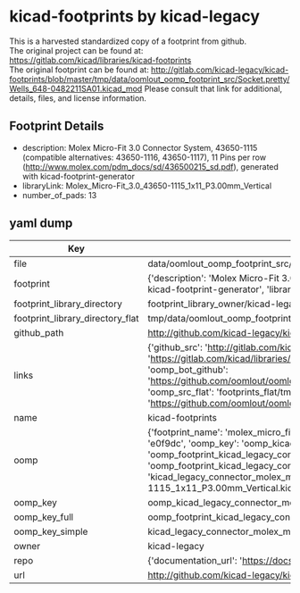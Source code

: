 # kicad-footprints by kicad-legacy  
This is a harvested standardized copy of a footprint from github.  
The original project can be found at:  
https://gitlab.com/kicad/libraries/kicad-footprints  
The original footprint can be found at:
http://gitlab.com/kicad-legacy/kicad-footprints/blob/master/tmp/data/oomlout_oomp_footprint_src/Socket.pretty/Wells_648-0482211SA01.kicad_mod
Please consult that link for additional, details, files, and license information.  
## Footprint Details
* description: Molex Micro-Fit 3.0 Connector System, 43650-1115 (compatible alternatives: 43650-1116, 43650-1117), 11 Pins per row (http://www.molex.com/pdm_docs/sd/436500215_sd.pdf), generated with kicad-footprint-generator  
* libraryLink: Molex_Micro-Fit_3.0_43650-1115_1x11_P3.00mm_Vertical  
* number_of_pads: 13  
## yaml dump  
| Key | Value |  
| --- | --- |  
| file | data/oomlout_oomp_footprint_src/kicad-footprints/Connector_Molex.pretty/Molex_Micro-Fit_3.0_43650-1115_1x11_P3.00mm_Vertical.kicad_mod |  
| footprint | {'description': 'Molex Micro-Fit 3.0 Connector System, 43650-1115 (compatible alternatives: 43650-1116, 43650-1117), 11 Pins per row (http://www.molex.com/pdm_docs/sd/436500215_sd.pdf), generated with kicad-footprint-generator', 'libraryLink': 'Molex_Micro-Fit_3.0_43650-1115_1x11_P3.00mm_Vertical', 'number_of_pads': 13} |  
| footprint_library_directory | footprint_library_owner/kicad-legacy_kicad-footprints |  
| footprint_library_directory_flat | tmp/data/oomlout_oomp_footprint_src/footprints_flat/kicad_legacy_connector_molex_molex_micro_fit_3_0_43650_1115_1x11_p3_00mm_vertical/working |  
| github_path | http://github.com/kicad-legacy/kicad-footprints/blob/master/tmp/data/oomlout_oomp_footprint_src/Connector_Molex.pretty/Molex_Micro-Fit_3.0_43650-1115_1x11_P3.00mm_Vertical.kicad_mod |  
| links | {'github_src': 'http://gitlab.com/kicad-legacy/kicad-footprints/blob/master/tmp/data/oomlout_oomp_footprint_src/Socket.pretty/Wells_648-0482211SA01.kicad_mod', 'github_src_repo': 'https://gitlab.com/kicad/libraries/kicad-footprints', 'oomp_bot': 'tmp/data/oomlout_oomp_footprint_src/footprints/kicad_legacy_connector_molex_molex_micro_fit_3_0_43650_1115_1x11_p3_00mm_vertical/working', 'oomp_bot_github': 'https://github.com/oomlout/oomlout_oomp_footprint_bot/tree/main/tmp/data/oomlout_oomp_footprint_src/footprints/kicad_legacy_connector_molex_molex_micro_fit_3_0_43650_1115_1x11_p3_00mm_vertical/working', 'oomp_src_flat': 'footprints_flat/tmp/data/oomlout_oomp_footprint_src/footprints_flat/kicad_legacy_connector_molex_molex_micro_fit_3_0_43650_1115_1x11_p3_00mm_vertical/working', 'oomp_src_flat_github': 'https://github.com/oomlout/oomlout_oomp_footprint_src/tree/main/tmp/data/oomlout_oomp_footprint_src/footprints_flat/kicad_legacy_connector_molex_molex_micro_fit_3_0_43650_1115_1x11_p3_00mm_vertical/working'} |  
| name | kicad-footprints |  
| oomp | {'footprint_name': 'molex_micro_fit_3_0_43650_1115_1x11_p3_00mm_vertical', 'library_name': 'connector_molex', 'md5': 'e0f9dced2500fb2db690ade5962fd95f', 'md5_10': 'e0f9dced25', 'md5_5': 'e0f9d', 'md5_6': 'e0f9dc', 'oomp_key': 'oomp_kicad_legacy_connector_molex_molex_micro_fit_3_0_43650_1115_1x11_p3_00mm_vertical', 'oomp_key_extra': 'oomp_footprint_kicad_legacy_connector_molex_molex_micro_fit_3_0_43650_1115_1x11_p3_00mm_vertical', 'oomp_key_full': 'oomp_footprint_kicad_legacy_connector_molex_molex_micro_fit_3_0_43650_1115_1x11_p3_00mm_vertical_e0f9dc', 'oomp_key_simple': 'kicad_legacy_connector_molex_molex_micro_fit_3_0_43650_1115_1x11_p3_00mm_vertical', 'original_filename': 'data/oomlout_oomp_footprint_src/kicad-footprints/Connector_Molex.pretty/Molex_Micro-Fit_3.0_43650-1115_1x11_P3.00mm_Vertical.kicad_mod', 'owner_name': 'kicad_legacy'} |  
| oomp_key | oomp_kicad_legacy_connector_molex_molex_micro_fit_3_0_43650_1115_1x11_p3_00mm_vertical |  
| oomp_key_full | oomp_footprint_kicad_legacy_connector_molex_molex_micro_fit_3_0_43650_1115_1x11_p3_00mm_vertical |  
| oomp_key_simple | kicad_legacy_connector_molex_molex_micro_fit_3_0_43650_1115_1x11_p3_00mm_vertical |  
| owner | kicad-legacy |  
| repo | {'documentation_url': 'https://docs.github.com/rest/repos/repos#get-a-repository', 'message': 'Not Found'} |  
| url | http://github.com/kicad-legacy/kicad-footprints |  


